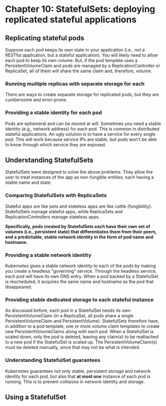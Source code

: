 # Chapter 10: StatefulSets: deploying replicated stateful applications

## Replicating stateful pods

Suppose each pod keeps its own state in your application (i.e., not a RESTful application, but a stateful application). You will likely need to allow each pod to keep its own volume. But, if the pod template uses a PersistentVolumeClaim and pods are managed by a ReplicationController or ReplicaSet, all of them will share the same claim and, therefore, volume.

### Running multiple replicas with separate storage for each

There are ways to create separate storage for replicated pods, but they are cumbersome and error-prone.

### Providing a stable identity for each pod

Pods are ephemeral and can be moved at will. Sometimes you need a stable identity (e.g., network address) for each pod. This is common in distributed stateful applications. An ugly solution is to have a service for every single pod. This will work because service IPs are stable, but pods won't be able to know through which service they are exposed.

## Understanding StatefulSets

StatefulSets were designed to solve the above problems. They allow the user to treat instances of the app as non-fungible entities, each having a stable name and state.

### Comparing StatefulSets with ReplicaSets

Stateful apps are like pets and stateless apps are like cattle (fungibility). StatefulSets manage stateful apps, while ReplicaSets and ReplicationControllers manage stateless apps.

**Specifically, pods created by StatefulSets each have their own set of volumes (i.e., persistent state) that differentiates them from their peers, and a predictable, stable network identity in the form of pod name and hostname.**

### Providing a stable network identity

Kubernetes gives a stable network identity to each of the pods by making you create a headless "governing" service. Through the headless service, each pod will have its own DNS entry. When a pod backed by a StatefulSet is rescheduled, it acquires the same name and hostname as the pod that disappeared.

### Providing stable dedicated storage to each stateful instance

As discussed before, each pod in a StatefulSet needs its own PersistentVolumeClaim (in a ReplicaSet, all pods share a single PersistentVolumeClaim and PersistentVolume). StatefulSets therefore have, in addition to a pod template, one or more volume claim templates to create new PersistentVolumeClaims along with each pod. When a StatefulSet is scaled down, only the pod is deleted, leaving any claim(s) to be reattached to a new pod if the StatefulSet is scaled up. The PersistentVolumeClaim(s) must be deleted manually, since that may not be what is intended.

### Understanding StatefulSet guarantees

Kubernetes guarantees not only stable, persistent storage and network identity for each pod, but also that **at most one** instance of each pod is running. This is to prevent collisions in network identity and storage.

## Using a StatefulSet
